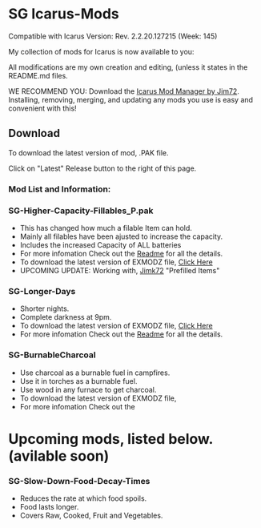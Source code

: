 # SG Icarus-Mods
Compatible with Icarus Version: Rev. 2.2.20.127215 (Week: 145)

My collection of mods for Icarus is now available to you:

All modifications are my own creation and editing, (unless it states in the README.md files.

WE RECOMMEND YOU: Download the [Icarus Mod Manager by Jim72](https://github.com/Jimk72/Icarus_Software). Installing, removing, merging, and updating any mods you use is easy and convenient with this!

## Download
To download the latest version of mod, .PAK file.

Click on "Latest" Release button to the right of this page.  

### Mod List and Information:

### SG-Higher-Capacity-Fillables_P.pak

- This has changed how much a filable Item can hold.
- Mainly all filables have been ajusted to increase the capacity.
- Includes the increased Capacity of ALL batteries
- For more infomation Check out the [Readme](.EMODZ_Files_Downloads/SG-Higher-Capacity-Fillables/SG-Higher-Capacity-Fillables_README.md) for all the details.
- To download the latest version of EXMODZ file, [Click Here](.EMODZ_Files_Downloads/SG-Higher-Capacity-Fillables/SG-Higher-Capacity-Fillables.EXMOD)
- UPCOMING UPDATE:
  Working with, [Jimk72](https://github.com/Jimk72) "Prefilled Items"

 ### SG-Longer-Days
- Shorter nights.
- Complete darkness at 9pm.
- To download the latest version of EXMODZ file, [Click Here](https://github.com/SvenGates0615/Icarus-Mods/tree/main/.EMODZ_Files_Downloads/SG-Longer-Days/SG-Longer_Days-EXMODZ-File)
- For more infomation Check out the [Readme](.EMODZ_Files_Downloads/SG-Longer-Days/SG-Longer-Days_P_README.md) for all the details.

### SG-BurnableCharcoal
- Use charcoal as a burnable fuel in campfires.
- Use it in torches as a burnable fuel.
- Use wood in any furnace to get charcoal.
- To download the latest version of EXMODZ file,
- For more infomation Check out the

  
# Upcoming mods, listed below. (avilable soon)

### SG-Slow-Down-Food-Decay-Times

- Reduces the rate at which food spoils.
- Food lasts longer.
- Covers Raw, Cooked, Fruit and Vegetables. 

